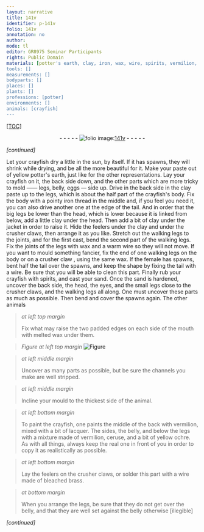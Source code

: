 ```yaml
---
layout: narrative
title: 141v
identifier: p-141v
folio: 141v
annotation: no
author:
mode: tl
editor: GR8975 Seminar Participants
rights: Public Domain
materials: [potter's earth, clay, iron, wax, wire, spirits, vermilion, ,, lacquer, ceruse, ochre, brass]
tools: []
measurements: []
bodyparts: []
places: []
plants: []
professions: [potter]
environments: []
animals: [crayfish]
---
```


<p><a href="{{ site.baseurl }}/diplomatic/">[TOC]</a></p><div class="folio" align="center">- - - - - <a href="http://gallica.bnf.fr/ark:/12148/btv1b10500001g/f288.image" target="_blank"><img src="https://cu-mkp.github.io/2017-workshop-edition/assets/photo-icon.png" alt="folio image: " style="display:inline-block; margin-bottom:-3px;"/>141v</a> - - - - - </div>  
 
*[continued]*
  
Let your <span class="al">crayfish</span> dry a little in the sun, by itself. If it has spawns, they will shrink while drying, and be all the more beautiful for it. Make your paste out of yellow <span class="m"><span class="pro">potter</span>'s earth</span>, just like for the other representations. Lay your <span class="al">crayfish</span> on it, the back side down, and the other parts which are more tricky to mold —— legs, belly, eggs — side up. Drive in the back side in the <span class="m">clay</span> paste up to the legs, which is about the half part <span class="sup">of the crayfish's body</span>. Fix the body with a pointy <span class="m">iron</span> thread in the middle and, if you feel you need it, you can also drive another one at the edge of the tail. And in order that the big legs be lower than the head, which is lower because it is linked from below, add a little <span class="m">clay</span> <span class="sup">under the head</span>. Then add a bit of <span class="m">clay</span> under the jacket in order to raise it. Hide the feelers under the <span class="m">clay</span> and under the crusher claws, then arrange it as you like. Stretch out the walking legs to the joints, and for the first cast, bend the second part of the walking legs. Fix the joints of the legs with <span class="m">wax</span> and a warm <span class="m">wire</span> so they will not move. If you want to mould something fancier, fix the end of one walking legs on the body or on a crusher claw , using the same <span class="m">wax</span>. If the female has spawns, bent half the tail over the spawns, and keep the shape by fixing the tail with a <span class="m">wire</span>. Be sure that you will be able to clean this part. Finally rub your <span class="al">crayfish</span> with <span class="m">spirits</span>, and cast your sand. Once the sand is hardened, uncover the back side, the head, the eyes, and the small legs close to the crusher claws, and the walking legs all along. One must uncover these parts as much as possible. Then bend and cover the spawns again. The other animals
 
> *at left top margin*
> 
> 
> Fix what may raise <span class="sup">the two padded edges on each side of the mouth</span> with melted <span class="m">wax</span> under them.
 
> *Figure*
> *at left top margin*
> <a href="https://drive.google.com/open?id=0B9-oNrvWdlO5R0NIbHoyNTNQRlk" target="_blank"><img src="https://cu-mkp.github.io/GR8975-edition/assets/photo-icon.png" alt="Figure" style="display:inline-block; margin-bottom:-3px;"/></a>
 
> *at left middle margin*
> 
> 
> Uncover as many parts as possible, but be sure the channels you make are well stripped.
 
> *at left middle margin*
> 
> 
> Incline your mould to the thickest side of the animal.
 
> *at left bottom margin*
> 
> 
> To paint the crayfish, one paints the middle of the back with <span class="m">vermilion</span><span class="m">,</span> mixed with a bit of <span class="m">lacquer</span>. The sides, the belly, and below the legs with a mixture made of <span class="m">vermilion</span>, <span class="m">ceruse</span>, and a bit of yellow <span class="m">ochre</span>. As with all things, always keep the real one in front of you in order to copy it <span class="sup">as realistically as possible</span>.
 
> *at left bottom margin*
> 
> 
> Lay the feelers on the crusher claws, or solder this part with a wire made of bleached <span class="m">brass</span>.
 
> *at bottom margin*
> 
> 
> When you arrange the legs, be sure that they do not get over the belly, and that they are well set against the belly otherwise [illegible]
 
*[continued]*
 
